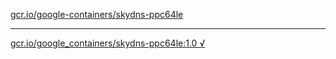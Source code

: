 [gcr.io/google-containers/skydns-ppc64le](https://hub.docker.com/r/abcz/skydns-ppc64le/tags/) 

----
[gcr.io/google_containers/skydns-ppc64le:1.0 √](https://hub.docker.com/r/abcz/skydns-ppc64le/tags/)

